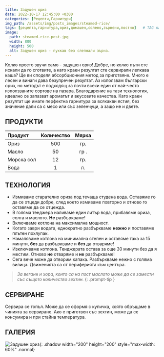 ```yaml
---
title: Задушен ориз
date: 2022-10-17 12:45:00 +0300
categories: [Рецепти,Гарнитури]
img_path: /assets/img/posts_images/steamed-rice/
tags: [рецепта,гарнитура,ориз,домашен,солено,зърнени,постно]   # TAG names should always be lowercase
image:
  path: steamed-rice-post.jpg
  width: 800
  height: 500
  alt: Задушен ориз - пухкав без слепнали зърна.
---
```


Колко просто звучи само - задушен ориз! Добре, но колко пъти сте искали да го сготвите, а като краен резултат сте сервирали лепкава каша? Ще ви споделя абсорбционния метод за приготвяне. Много е лесен и винаги дава безупречен резултат. Аз използвам български ориз, но методът е подходящ за почти всеки един от най-често използваните сортове на пазара. Благодарение на тази технология, идеално се запазват ароматът и вкусовите качества. Като краен резултат ще имате перфектна гарнитура за всякакви ястия, без значение дали са с месо или със зеленчуци, а защо не и двете.

## **ПРОДУКТИ**

| Продукт                    |Количество  |Мярка   |
|:---------------------------|:----------:|:------:|
|Ориз                        |500         |гр.     |
|Масло                       |50          |гр .    |
|Морска сол                  |12          |гр.     |
|Вода                        |1           |л.      |

## **ТЕХНОЛОГИЯ**

- Измиваме старателно ориза под течаща студена вода. Оставяме го да се отцеди добре, след което измиваме повторно и отново го оставяме да се отцежда.
- В голяма тенджера наливаме един литър вода, прибавяме ориза, солта и маслото. **Не** разбъркваме!
- Включваме котлона на максимална мощност.
- Когато заври водата, еднократно разбъркваме **нежно** и поставяме плътен похлупак.
- Намаляваме котлона на минимална степен и оставяме така за 15 минути, **без** да разбъркваме и **без** да отваряме!
- Изключваме котлона. Тенджерата остава за още 30 минути без да я местим. Отново **не** отваряме и **не** разбъркваме!
- Сега вече може да отворим капака. Разбъркваме нежно с голяма вилица. Движенията са от периферията към центъра.

> *За вегани и хора, които са на пост маслото може да се замести със същото количество зехтин.*
{: .prompt-tip }

## **СЕРВИРАНЕ**

Сервира се топъл. Може да се оформя с купичка, която обръщаме в чинията за сервиране. Ако е приготвен със зехтин, може да се консумира и при стайна температура.

## **ГАЛЕРИЯ**

![Задушен ориз](steamed-rice-01.jpg){: .shadow width="200" height="200" style="max-width: 60%" .normal}